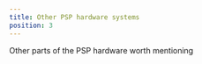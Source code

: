```yaml
---
title: Other PSP hardware systems
position: 3
---
```

Other parts of the PSP hardware worth mentioning